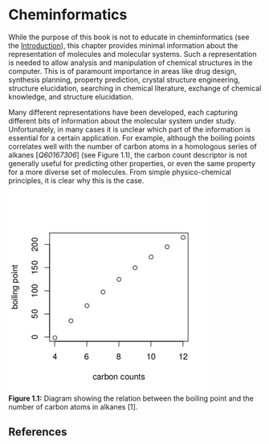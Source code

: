 # Cheminformatics

While the purpose of this book is not to educate in cheminformatics (see the [Introduction](introdution.i.md)),
this chapter provides minimal information about the representation of molecules and molecular systems.
Such a representation is needed to allow analysis and manipulation of chemical
structures in the computer. This is of paramount importance in areas like
drug design, synthesis planning, property prediction, crystal structure engineering,
structure elucidation, searching in chemical literature, exchange of chemical knowledge,
and structure elucidation.

Many different representations have been developed, each capturing different
bits of information about the molecular system under study. Unfortunately,
in many cases it is unclear which part of the information is essential for a
certain application. For example, although the boiling points correlates well
with the number of carbon atoms in a homologous series of alkanes [<cite>Q60167306</cite>]
(see Figure 1.1), the
carbon count descriptor is not generally useful for
predicting other properties, or even the same property for a more diverse set
of molecules. From simple physico-chemical principles, it is clear why this
is the case.

![](images/boilingPoints.png) <br />
**Figure 1.1:** Diagram showing the relation between the boiling point and the number
of carbon atoms in alkanes [1].

## References

<references/>
